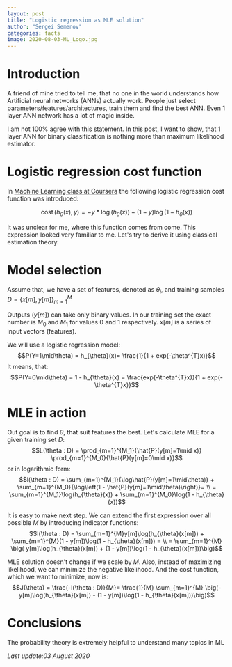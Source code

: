 ```yaml
---
layout: post
title: "Logistic regression as MLE solution"
author: "Sergei Semenov"
categories: facts
image: 2020-08-03-ML_Logo.jpg
---
```


# Introduction
A friend of mine tried to tell me, that no one in the world understands how Artificial neural networks (ANNs) actually work. 
People just select parameters/features/architectures, train them and find the best ANN. Even 1 layer ANN network has a lot of magic inside. 

I am not 100% agree with this statement. In this post, I want to show, that 1 layer ANN for binary classification is nothing more than maximum likelihood estimator.

# Logistic regression cost function

In [Machine Learning class at Coursera](https://www.coursera.org/learn/machine-learning/lecture/1XG8G/cost-function) the following logistic regression cost function was introduced:

$$\operatorname{cost}\left(h_{\theta}(x), y\right)=
-y * \log \left(h_{\theta}(x)\right) - (1-y)\log \left(1-h_{\theta}(x)\right)$$

It was unclear for me, where this function comes from come. This expression looked very familiar to me. Let's try to derive it using classical estimation theory.

# Model selection
Assume that, we have a set of features, denoted as $\theta_{i}$, and training samples $D = \{x[m], y[m]\}_{m=1}^{M}$

Outputs ($y[m]$) can take only binary values. In our training set the exact number is $M_0$ and $M_1$ for values $0$ and $1$ respectively. $x[m]$ is a series of input vectors (features).

We will use a logistic regression model:
$$P(Y=1\mid\theta) = h_{\theta}(x)= \frac{1}{1 + exp(-\theta^{T}x)}$$
It means, that:
$$P(Y=0\mid\theta) = 1 - h_{\theta}(x) = \frac{exp(-\theta^{T}x)}{1 + exp(-\theta^{T}x)}$$

# MLE in action
Out goal is to find $\theta$, that suit features the best. Let's calculate MLE for a given training set $D$:
$$L(\theta : D) = \prod_{m=1}^{M_1}{\hat{P}(y[m]=1\mid x)} \prod_{m=1}^{M_0}{\hat{P}(y[m]=0\mid x)}$$
or in logarithmic form:
$$l(\theta : D) = \sum_{m=1}^{M_1}{\log\hat{P}(y[m]=1\mid\theta)} + \sum_{m=1}^{M_0}{\log\left(1 - \hat{P}(y[m]=1\mid\theta)\right)}= \\
= \sum_{m=1}^{M_1}\log(h_{\theta}(x)) + \sum_{m=1}^{M_0}\log(1 - h_{\theta}(x))$$

It is easy to make next step. We can extend the first expression over all possible $M$ by introducing indicator functions:
$$l(\theta : D) = \sum_{m=1}^{M}y[m]\log(h_{\theta}(x[m])) + \sum_{m=1}^{M}(1 - y[m])\log(1 - h_{\theta}(x[m])) = \\ 
= \sum_{m=1}^{M} \big( y[m]\log(h_{\theta}(x[m]) + (1 - y[m])\log(1 - h_{\theta}(x[m]))\big)$$

MLE solution doesn't change if we scale by $M$. Also, instead of maximizing likelihood, we can minimize the negative likelihood. And the cost function, which we want to minimize, now is:
$$J(\theta) = \frac{-l(\theta : D)}{M}= \frac{1}{M} \sum_{m=1}^{M} \big(- y[m]\log(h_{\theta}(x[m]) - (1 - y[m])\log(1 - h_{\theta}(x[m]))\big)$$

# Conclusions
The probability theory is extremely helpful to understand many topics in ML




*Last update:03 August 2020*
